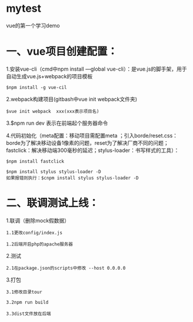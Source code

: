 # mytest
vue的第一个学习demo

# 一、vue项目创建配置：

1.安装vue-cli（cmd中npm install —global vue-cli）：是vue.js的脚手架，用于自动生成vue.js+webpack的项目模板

    $npm install -g vue-cil
    
2.webpack构建项目(gitbash中vue init webpack文件夹)

    $vue init webpack  xxx(xxx表示项目名)
    
3.$npm run dev 表示在前端起个服务器命令

4.代码初始化（meta配置：移动项目需配置meta ；引入borde/reset.css：borde为了解决移动设备1像素的问题，reset为了解决厂商不同的问题；fastclick：解决移动端300毫秒的延迟；stylus-loader：书写样式的工具）：

    $npm install fastclick

    $npm install stylus stylus-loader -D
    如果报错则执行：$cnpm install stylus stylus-loader -D
    
# 二、联调测试上线：

1.联调（删除mock假数据）

    1.1更改config/index.js
    
    1.2后端开启php的apache服务器
    
2.测试

    2.1在package.json的scripts中修改 --host 0.0.0.0
        
3.打包

    3.1修改目录tour
    
    3.2npm run build
    
    3.3dist文件放在后端

